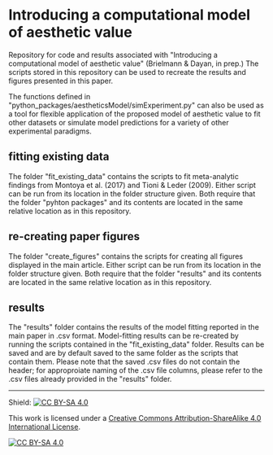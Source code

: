 # Introducing a computational model of aesthetic value
Repository for code and results associated with "Introducing a computational model of aesthetic value" (Brielmann &amp; Dayan, in prep.)
The scripts stored in this repository can be used to recreate the results and figures presented in this paper. 

The functions defined in "python_packages/aestheticsModel/simExperiment.py" can also be used as a tool for flexible application of the proposed model of aesthetic value to fit other datasets or simulate model predictions for a variety of other experimental paradigms.

## fitting existing data 
The folder "fit_existing_data" contains the scripts to fit meta-analytic findings from Montoya et al. (2017) and Tioni & Leder (2009). Either script can be run from its location in the folder structure given. Both require that the folder "pyhton packages" and its contents are located in the same relative location as in this repository.

## re-creating paper figures
The folder "create_figures" contains the scripts for creating all figures displayed in the main article. Either script can be run from its location in the folder structure given. Both require that the folder "results" and its contents are located in the same relative location as in this repository.

## results
The "results" folder contains the results of the model fitting reported in the main paper in .csv format. 
Model-fitting results can be re-created by running the scripts contained in the "fit_existing_data" folder. Results can be saved and are by default saved to the same folder as the scripts that contain them. Please note that the saved .csv files do not contain the header; for approproiate naming of the .csv file columns, please refer to the .csv files already provided in the "results" folder.

---

 
Shield: [![CC BY-SA 4.0][cc-by-sa-shield]][cc-by-sa]

This work is licensed under a
[Creative Commons Attribution-ShareAlike 4.0 International License][cc-by-sa].

[![CC BY-SA 4.0][cc-by-sa-image]][cc-by-sa]

[cc-by-sa]: http://creativecommons.org/licenses/by-sa/4.0/
[cc-by-sa-image]: https://licensebuttons.net/l/by-sa/4.0/88x31.png
[cc-by-sa-shield]: https://img.shields.io/badge/License-CC%20BY--SA%204.0-lightgrey.svg
